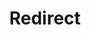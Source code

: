 ﻿---
layout: src/layouts/Redirect.astro
title: Redirect
redirect: /docs/octopus-rest-api/cli/octopus-user
pubDate:  2023-01-01
navSearch: false
navSitemap: false
navMenu: false
---
